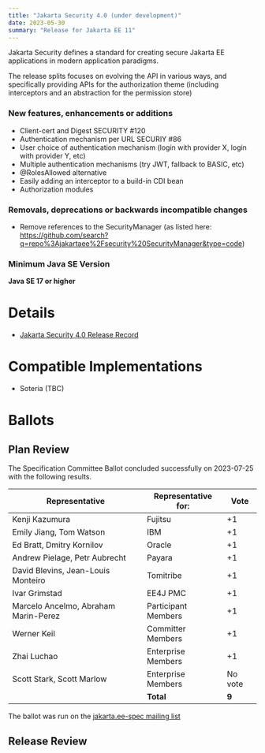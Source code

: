 ```yaml
---
title: "Jakarta Security 4.0 (under development)"
date: 2023-05-30
summary: "Release for Jakarta EE 11"
---
```

Jakarta Security defines a standard for creating secure Jakarta EE applications in modern application paradigms.

The release splits focuses on evolving the API in various ways, and specifically providing APIs for the authorization theme (including interceptors and an abstraction for the permission store)

### New features, enhancements or additions
* Client-cert and Digest SECURITY #120 
* Authentication mechanism per URL SECURIY #86 
* User choice of authentication mechanism (login with provider X, login with provider Y, etc) 
* Multiple authentication mechanisms (try JWT, fallback to BASIC, etc) 
* @RolesAllowed alternative 
* Easily adding an interceptor to a build-in CDI bean
* Authorization modules

### Removals, deprecations or backwards incompatible changes
* Remove references to the SecurityManager (as listed here: https://github.com/search?q=repo%3Ajakartaee%2Fsecurity%20SecurityManager&type=code)

### Minimum Java SE Version
**Java SE 17 or higher**

# Details

* [Jakarta Security 4.0 Release Record](https://projects.eclipse.org/projects/ee4j.security/releases/4.0)

<!--
The following can be uncommented and version information updated as they become available.

* [Jakarta Security 4.0 Specification Document](./jakarta-security-spec-4.0.pdf) (PDF)
* [Jakarta Security 4.0 Specification Document](./jakarta-security-spec-4.0.html) (HTML)
* [Jakarta Security 4.0 Javadoc](./apidocs)
* [Jakarta Security 4.0 TCK](https://download.eclipse.org/jakartaee/security/4.0/jakarta-security-tck-4.0.0.zip) ([sig](https://download.eclipse.org/jakartaee/security/4.0/jakarta-security-tck-4.0.0.zip.sig), [sha](https://download.eclipse.org/jakartaee/security/4.0/jakarta-security-tck-4.0.0.zip.sha256), [pub](https://raw.githubusercontent.com/jakartaee/specification-committee/master/jakartaee-spec-committee.pub))
-->

# Compatible Implementations

* Soteria (TBC)

# Ballots

## Plan Review

The Specification Committee Ballot concluded successfully on 2023-07-25 with the following results.

| Representative                                 | Representative for: |  Vote   |
|------------------------------------------------|---------------------|---------|
| Kenji Kazumura                                 | Fujitsu             |   +1    |
| Emily Jiang, Tom Watson                        | IBM                 |   +1    |
| Ed Bratt, Dmitry Kornilov                      | Oracle              |   +1    |
| Andrew Pielage, Petr Aubrecht                  | Payara              |   +1    |
| David Blevins, Jean-Louis Monteiro             | Tomitribe           |   +1    |
| Ivar Grimstad                                  | EE4J PMC            |   +1    |
| Marcelo Ancelmo, Abraham Marin-Perez           | Participant Members |   +1    |
| Werner Keil                                    | Committer Members   |   +1    |
| Zhai Luchao                                    | Enterprise Members  |   +1    |
| Scott Stark, Scott Marlow                      | Enterprise Members  | No vote |
|                                                | **Total**           |  **9**  |

The ballot was run on the [jakarta.ee-spec mailing list](https://www.eclipse.org/lists/jakarta.ee-spec/msg03013.html)

## Release Review


